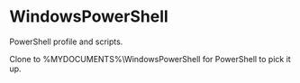 WindowsPowerShell
==========

PowerShell profile and scripts.

Clone to %MYDOCUMENTS%\WindowsPowerShell for PowerShell to pick it up.
